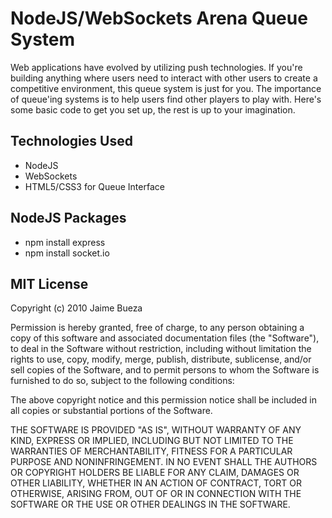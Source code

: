 # NodeJS/WebSockets Arena Queue System

Web applications have evolved by utilizing push technologies. If you're building anything where users need to interact with other users to create
a competitive environment, this queue system is just for you. The importance of queue'ing systems is to help users find other players
to play with. Here's some basic code to get you set up, the rest is up to your imagination.

## Technologies Used

* NodeJS
* WebSockets
* HTML5/CSS3 for Queue Interface

## NodeJS Packages

* npm install express
* npm install socket.io

## MIT License

Copyright (c) 2010 Jaime Bueza

Permission is hereby granted, free of charge, to any person obtaining a copy
of this software and associated documentation files (the "Software"), to deal
in the Software without restriction, including without limitation the rights
to use, copy, modify, merge, publish, distribute, sublicense, and/or sell
copies of the Software, and to permit persons to whom the Software is
furnished to do so, subject to the following conditions:

The above copyright notice and this permission notice shall be included in
all copies or substantial portions of the Software.

THE SOFTWARE IS PROVIDED "AS IS", WITHOUT WARRANTY OF ANY KIND, EXPRESS OR
IMPLIED, INCLUDING BUT NOT LIMITED TO THE WARRANTIES OF MERCHANTABILITY,
FITNESS FOR A PARTICULAR PURPOSE AND NONINFRINGEMENT. IN NO EVENT SHALL THE
AUTHORS OR COPYRIGHT HOLDERS BE LIABLE FOR ANY CLAIM, DAMAGES OR OTHER
LIABILITY, WHETHER IN AN ACTION OF CONTRACT, TORT OR OTHERWISE, ARISING FROM,
OUT OF OR IN CONNECTION WITH THE SOFTWARE OR THE USE OR OTHER DEALINGS IN
THE SOFTWARE.
